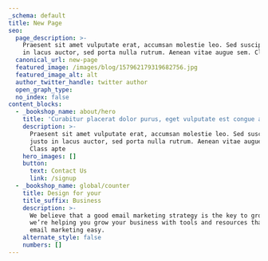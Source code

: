 ```yaml
---
_schema: default
title: New Page
seo:
  page_description: >-
    Praesent sit amet vulputate erat, accumsan molestie leo. Sed suscipit justo
    in lacus auctor, sed porta nulla rutrum. Aenean vitae augue sem. Class apte
  canonical_url: new-page
  featured_image: /images/blog/157962179319682756.jpg
  featured_image_alt: alt
  author_twitter_handle: twitter author
  open_graph_type:
  no_index: false
content_blocks:
  - _bookshop_name: about/hero
    title: 'Curabitur placerat dolor purus, eget vulputate est congue at. '
    description: >-
      Praesent sit amet vulputate erat, accumsan molestie leo. Sed suscipit
      justo in lacus auctor, sed porta nulla rutrum. Aenean vitae augue sem.
      Class apte
    hero_images: []
    button:
      text: Contact Us
      link: /signup
  - _bookshop_name: global/counter
    title: Design for your
    title_suffix: Business
    description: >-
      We believe that a good email marketing strategy is the key to growth. So
      we’re helping you grow your business with tools and resources that make
      email marketing easy.
    alternate_style: false
    numbers: []
---
```

